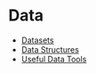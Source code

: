 # Data

- [Datasets](datasets.md)
- [Data Structures](datastructures.md)
- [Useful Data Tools](tools.md)
